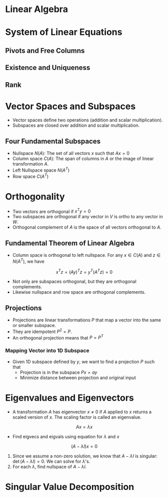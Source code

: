 Linear Algebra
==============
# System of Linear Equations
## Pivots and Free Columns
## Existence and Uniqueness
## Rank

# Vector Spaces and Subspaces
* Vector spaces define two operations (addition and scalar multiplication).
* Subspaces are closed over addition and scalar multiplication. 

## Four Fundamental Subspaces
* Nullspace $N(A)$: The set of all vectors $x$ such that $Ax = 0$
* Column space $C(A)$: The span of columns in $A$ or the image of linear transformation $A$. 
* Left Nullspace space $N(A^T)$
* Row space $C(A^T)$

# Orthogonality
* Two vectors are orthogonal if $x^T y= 0$
* Two subspaces are orthogonal if any vector in $V$ is ortho to any vector in $W$.
* Orthogonal complement of $A$ is the space of all vectors orthogonal to $A$. 

## Fundamental Theorem of Linear Algebra
* Column space is orthogonal to left nullspace. For any $x \in C(A)$ and $z \in N(A^T)$, we have 
```math
x^T z = (Ay)^T z = y^T (A^T z) = 0
```
* Not only are subspaces orthogonal, but they are orthogonal complements.
* Likewise nullspace and row space are orthogonal complements.

## Projections
* Projections are linear transformations $P$ that map a vector into the same or smaller subspace.
* They are idempotent $P^2 = P$.
* An orthogonal projection means that $P = P^T$

### Mapping Vector into 1D Subspace
* Given 1D subspace defined by $y$, we want to find a projection $P$ such that
  * Projection is in the subspace $Px = ay$
  * Minimize distance between projection and original input

# Eigenvalues and Eigenvectors
* A transformation $A$ has eigenvector $x \ne 0$ if $A$ applied to $x$ returns a scaled version of $x$. The scaling factor is called an eigenvalue.  
```math
Ax = \lambda x
```
* Find eigvecs and eigvals using equation for $\lambda$ and $x$
```math
(A - \lambda I) x = 0
```
1. Since we assume a non-zero solution, we know that $A - \lambda I$ is singular: $\det(A - \lambda I) = 0$. We can solve for $\lambda$'s.
2. For each $\lambda$, find nullspace of $A - \lambda I$. 

# Singular Value Decomposition 
